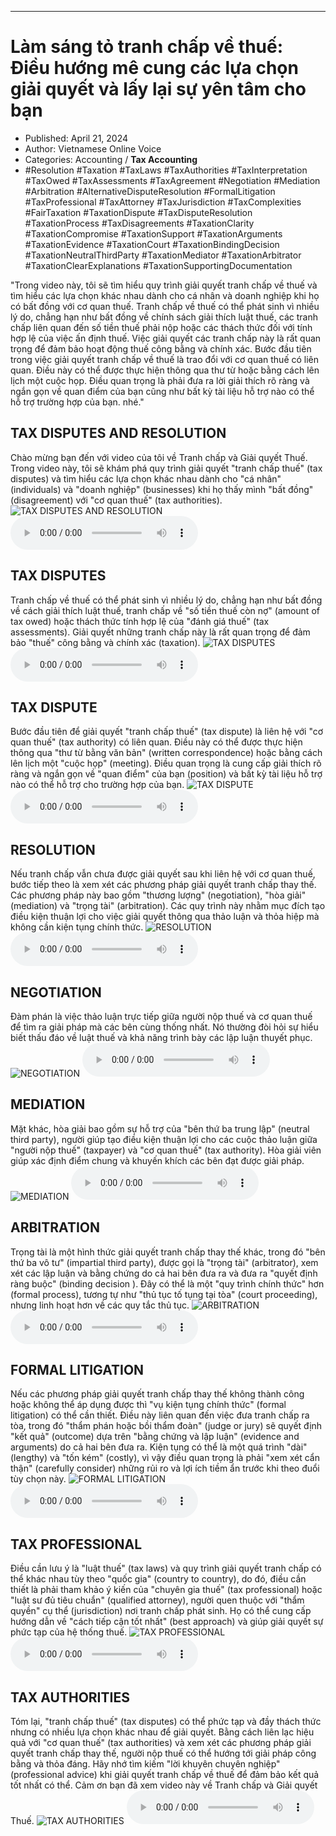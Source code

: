 
---

# Làm sáng tỏ tranh chấp về thuế: Điều hướng mê cung các lựa chọn giải quyết và lấy lại sự yên tâm cho bạn

- Published: April 21, 2024
- Author: Vietnamese Online Voice
- Categories: Accounting / **Tax Accounting**
- #Resolution #Taxation #TaxLaws #TaxAuthorities #TaxInterpretation #TaxOwed #TaxAssessments #TaxAgreement #Negotiation #Mediation #Arbitration #AlternativeDisputeResolution #FormalLitigation #TaxProfessional #TaxAttorney #TaxJurisdiction #TaxComplexities #FairTaxation #TaxationDispute #TaxDisputeResolution #TaxationProcess #TaxDisagreements #TaxationClarity #TaxationCompromise #TaxationSupport #TaxationArguments #TaxationEvidence #TaxationCourt #TaxationBindingDecision #TaxationNeutralThirdParty #TaxationMediator #TaxationArbitrator #TaxationClearExplanations #TaxationSupportingDocumentation

"Trong video này, tôi sẽ tìm hiểu quy trình giải quyết tranh chấp về thuế và tìm hiểu các lựa chọn khác nhau dành cho cá nhân và doanh nghiệp khi họ có bất đồng với cơ quan thuế. Tranh chấp về thuế có thể phát sinh vì nhiều lý do, chẳng hạn như bất đồng về chính sách giải thích luật thuế, các tranh chấp liên quan đến số tiền thuế phải nộp hoặc các thách thức đối với tính hợp lệ của việc ấn định thuế. Việc giải quyết các tranh chấp này là rất quan trọng để đảm bảo hoạt động thuế công bằng và chính xác. Bước đầu tiên trong việc giải quyết tranh chấp về thuế là trao đổi với cơ quan thuế có liên quan. Điều này có thể được thực hiện thông qua thư từ hoặc bằng cách lên lịch một cuộc họp. Điều quan trọng là phải đưa ra lời giải thích rõ ràng và ngắn gọn về quan điểm của bạn cũng như bất kỳ tài liệu hỗ trợ nào có thể hỗ trợ trường hợp của bạn. nhé."


## TAX DISPUTES AND RESOLUTION

Chào mừng bạn đến với video của tôi về Tranh chấp và Giải quyết Thuế. Trong video này, tôi sẽ khám phá quy trình giải quyết "tranh chấp thuế" (tax disputes) và tìm hiểu các lựa chọn khác nhau dành cho "cá nhân" (individuals) và "doanh nghiệp" (businesses) khi họ thấy mình "bất đồng" (disagreement) với "cơ quan thuế" (tax authorities).
![TAX DISPUTES AND RESOLUTION](https://http-archiver-apis-production-80.schnworks.com/storage/images/transitions/2024-04-21/transition-7013413594-Montserrat-ExtraBold-4A148C.jpg)
<audio controls>
    <source src="https://http-archiver-apis-production-80.schnworks.com/storage/audio/file-21243307233.mp3" type="audio/mpeg">
</audio>



## TAX DISPUTES

Tranh chấp về thuế có thể phát sinh vì nhiều lý do, chẳng hạn như bất đồng về cách giải thích luật thuế, tranh chấp về "số tiền thuế còn nợ" (amount of tax owed) hoặc thách thức tính hợp lệ của "đánh giá thuế" (tax assessments). Giải quyết những tranh chấp này là rất quan trọng để đảm bảo "thuế" công bằng và chính xác (taxation).
![TAX DISPUTES](https://http-archiver-apis-production-80.schnworks.com/storage/images/transitions/2024-04-21/transition-8736962599-Montserrat-Thin-1A237E.jpg)
<audio controls>
    <source src="https://http-archiver-apis-production-80.schnworks.com/storage/audio/file-8917976715.mp3" type="audio/mpeg">
</audio>



## TAX DISPUTE

Bước đầu tiên để giải quyết "tranh chấp thuế" (tax dispute) là liên hệ với "cơ quan thuế" (tax authority) có liên quan. Điều này có thể được thực hiện thông qua "thư từ bằng văn bản" (written correspondence) hoặc bằng cách lên lịch một "cuộc họp" (meeting). Điều quan trọng là cung cấp giải thích rõ ràng và ngắn gọn về "quan điểm" của bạn (position) và bất kỳ tài liệu hỗ trợ nào có thể hỗ trợ cho trường hợp của bạn.
![TAX DISPUTE](https://http-archiver-apis-production-80.schnworks.com/storage/images/transitions/2024-04-21/transition-2474119918-Montserrat-Medium-880E4F.jpg)
<audio controls>
    <source src="https://http-archiver-apis-production-80.schnworks.com/storage/audio/file-2787704002.mp3" type="audio/mpeg">
</audio>



## RESOLUTION

Nếu tranh chấp vẫn chưa được giải quyết sau khi liên hệ với cơ quan thuế, bước tiếp theo là xem xét các phương pháp giải quyết tranh chấp thay thế. Các phương pháp này bao gồm "thương lượng" (negotiation), "hòa giải" (mediation) và "trọng tài" (arbitration). Các quy trình này nhằm mục đích tạo điều kiện thuận lợi cho việc giải quyết thông qua thảo luận và thỏa hiệp mà không cần kiện tụng chính thức.
![RESOLUTION](https://http-archiver-apis-production-80.schnworks.com/storage/images/transitions/2024-04-21/transition--13624450845-Montserrat-Regular-303F9F.jpg)
<audio controls>
    <source src="https://http-archiver-apis-production-80.schnworks.com/storage/audio/file-17250839906.mp3" type="audio/mpeg">
</audio>



## NEGOTIATION

Đàm phán là việc thảo luận trực tiếp giữa người nộp thuế và cơ quan thuế để tìm ra giải pháp mà các bên cùng thống nhất. Nó thường đòi hỏi sự hiểu biết thấu đáo về luật thuế và khả năng trình bày các lập luận thuyết phục.
![NEGOTIATION](https://http-archiver-apis-production-80.schnworks.com/storage/images/transitions/2024-04-21/transition-24434082449-Montserrat-Bold-880E4F.jpg)
<audio controls>
    <source src="https://http-archiver-apis-production-80.schnworks.com/storage/audio/file-512223742.mp3" type="audio/mpeg">
</audio>



## MEDIATION

Mặt khác, hòa giải bao gồm sự hỗ trợ của "bên thứ ba trung lập" (neutral third party), người giúp tạo điều kiện thuận lợi cho các cuộc thảo luận giữa "người nộp thuế" (taxpayer) và "cơ quan thuế" (tax authority). Hòa giải viên giúp xác định điểm chung và khuyến khích các bên đạt được giải pháp.
![MEDIATION](https://http-archiver-apis-production-80.schnworks.com/storage/images/transitions/2024-04-21/transition--12321529065-Montserrat-SemiBold-004895.jpg)
<audio controls>
    <source src="https://http-archiver-apis-production-80.schnworks.com/storage/audio/file-25886720435.mp3" type="audio/mpeg">
</audio>



## ARBITRATION

Trọng tài là một hình thức giải quyết tranh chấp thay thế khác, trong đó "bên thứ ba vô tư" (impartial third party), được gọi là "trọng tài" (arbitrator), xem xét các lập luận và bằng chứng do cả hai bên đưa ra và đưa ra "quyết định ràng buộc" (binding decision ). Đây có thể là một "quy trình chính thức" hơn (formal process), tương tự như "thủ tục tố tụng tại tòa" (court proceeding), nhưng linh hoạt hơn về các quy tắc thủ tục.
![ARBITRATION](https://http-archiver-apis-production-80.schnworks.com/storage/images/transitions/2024-04-21/transition--30138504212-Montserrat-SemiBold-673AB7.jpg)
<audio controls>
    <source src="https://http-archiver-apis-production-80.schnworks.com/storage/audio/file-27318548076.mp3" type="audio/mpeg">
</audio>



## FORMAL LITIGATION

Nếu các phương pháp giải quyết tranh chấp thay thế không thành công hoặc không thể áp dụng được thì "vụ kiện tụng chính thức" (formal litigation) có thể cần thiết. Điều này liên quan đến việc đưa tranh chấp ra tòa, trong đó "thẩm phán hoặc bồi thẩm đoàn" (judge or jury) sẽ quyết định "kết quả" (outcome) dựa trên "bằng chứng và lập luận" (evidence and arguments) do cả hai bên đưa ra. Kiện tụng có thể là một quá trình "dài" (lengthy) và "tốn kém" (costly), vì vậy điều quan trọng là phải "xem xét cẩn thận" (carefully consider) những rủi ro và lợi ích tiềm ẩn trước khi theo đuổi tùy chọn này.
![FORMAL LITIGATION](https://http-archiver-apis-production-80.schnworks.com/storage/images/transitions/2024-04-21/transition-26604803642-Montserrat-SemiBold-880E4F.jpg)
<audio controls>
    <source src="https://http-archiver-apis-production-80.schnworks.com/storage/audio/file-51525911756.mp3" type="audio/mpeg">
</audio>



## TAX PROFESSIONAL

Điều cần lưu ý là "luật thuế" (tax laws) và quy trình giải quyết tranh chấp có thể khác nhau tùy theo "quốc gia" (country to country), do đó, điều cần thiết là phải tham khảo ý kiến ​​của "chuyên gia thuế" (tax professional) hoặc "luật sư đủ tiêu chuẩn" (qualified attorney), người quen thuộc với "thẩm quyền" cụ thể (jurisdiction) nơi tranh chấp phát sinh. Họ có thể cung cấp hướng dẫn về "cách tiếp cận tốt nhất" (best approach) và giúp giải quyết sự phức tạp của hệ thống thuế.
![TAX PROFESSIONAL](https://http-archiver-apis-production-80.schnworks.com/storage/images/transitions/2024-04-21/transition--47405430396-Montserrat-Black-004895.jpg)
<audio controls>
    <source src="https://http-archiver-apis-production-80.schnworks.com/storage/audio/file-35378035828.mp3" type="audio/mpeg">
</audio>



## TAX AUTHORITIES

Tóm lại, "tranh chấp thuế" (tax disputes) có thể phức tạp và đầy thách thức nhưng có nhiều lựa chọn khác nhau để giải quyết. Bằng cách liên lạc hiệu quả với "cơ quan thuế" (tax authorities) và xem xét các phương pháp giải quyết tranh chấp thay thế, người nộp thuế có thể hướng tới giải pháp công bằng và thỏa đáng. Hãy nhớ tìm kiếm "lời khuyên chuyên nghiệp" (professional advice) khi giải quyết tranh chấp về thuế để đảm bảo kết quả tốt nhất có thể. Cảm ơn bạn đã xem video này về Tranh chấp và Giải quyết Thuế.
![TAX AUTHORITIES](https://http-archiver-apis-production-80.schnworks.com/storage/images/transitions/2024-04-21/transition--47688424063-Montserrat-ExtraBold-880E4F.jpg)
<audio controls>
    <source src="https://http-archiver-apis-production-80.schnworks.com/storage/audio/file-37715655608.mp3" type="audio/mpeg">
</audio>

